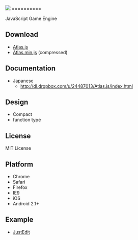 
<img src="https://raw.github.com/steelydylan/Atlas.js/master/header_logo.png">
==========

JavaScript Game Engine


Download
--------

- [Atlas.js](https://raw.github.com/steelydylan/Atlas.js/master/Atlas.js)
- [Atlas.min.js](https://raw.github.com/steelydylan/Atlas.js/master/library/Atlas.min.js) (compressed)


Documentation
-------------

- Japanese
    - <http://dl.dropbox.com/u/24487013/Atlas.js/index.html>


Design
------

- Compact
- function type

## License
MIT License

Platform
--------

- Chrome
- Safari
- Firefox
- IE9 
- iOS
- Android 2.1+



Example
-----
- [JustEdit](http://jsdo.it/steelydylan/5GMe)



